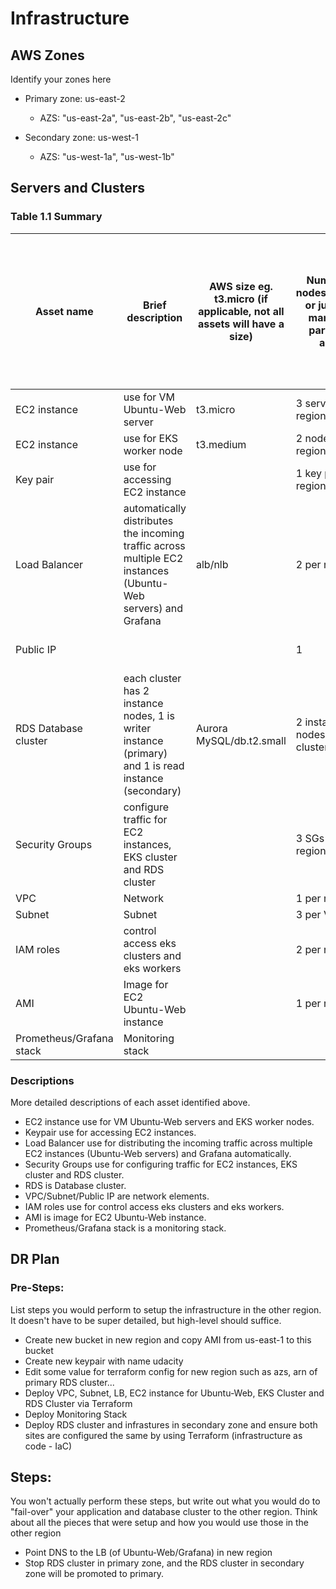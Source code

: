 # Infrastructure

## AWS Zones
Identify your zones here
- Primary zone: us-east-2
  - AZS: "us-east-2a", "us-east-2b", "us-east-2c"
  
- Secondary zone: us-west-1
  - AZS: "us-west-1a", "us-west-1b"

## Servers and Clusters

### Table 1.1 Summary
| Asset name               | Brief description                                                                                             | AWS size eg. t3.micro (if applicable, not all assets will have a size) | Number of nodes/replicas or just how many of a particular asset | Identify if this asset is deployed to DR, replicated, created in multiple locations or just stored elsewhere  |
|--------------------------|---------------------------------------------------------------------------------------------------------------|------------------------------------------------------------------------|-----------------------------------------------------------------|---------------------------------------------------------------------------------------------------------------|
| EC2 instance             | use for VM Ubuntu-Web server                                                                                  | t3.micro                                                               | 3 servers per region                                            | DR                                                                                                            |
| EC2 instance             | use for EKS worker node                                                                                       | t3.medium                                                              | 2 nodes per region                                              | DR                                                                                                            |
| Key pair                 | use for accessing EC2 instance                                                                                |                                                                        | 1 key pair per region                                           | DR                                                                                                            |
| Load Balancer            | automatically distributes the incoming traffic across multiple EC2 instances (Ubuntu-Web servers) and Grafana | alb/nlb                                                                | 2 per region                                                    | DR                                                                                                            |
| Public IP                |                                                                                                               |                                                                        | 1                                                               | created in multiple locations                                                                                 |
| RDS Database cluster     | each cluster has 2 instance nodes, 1 is writer instance (primary) and 1 is read instance (secondary)          | Aurora MySQL/db.t2.small                                               | 2 instance nodes for each cluster                               | DR and 1 region is primary and 2 region is replica cluster                                                    |
| Security Groups          | configure traffic for EC2 instances, EKS cluster and RDS cluster                                              |                                                                        | 3 SGs per region                                                | DR                                                                                                            |
| VPC                      | Network                                                                                                       |                                                                        | 1 per region                                                    | DR                                                                                                            |
| Subnet                   | Subnet                                                                                                        |                                                                        | 3 per VPC                                                       | DR                                                                                                            |
| IAM roles                | control access eks clusters and eks workers                                                                   |                                                                        | 2 per region                                                    | DR                                                                                                            |
| AMI                      | Image for EC2 Ubuntu-Web instance                                                                             |                                                                        | 1 per region                                                    | created in multiple locations                                                                                 |
| Prometheus/Grafana stack | Monitoring stack                                                                                              |                                                                        |                                                                 |                                                                                                               |


### Descriptions
More detailed descriptions of each asset identified above.
- EC2 instance use for VM Ubuntu-Web servers and EKS worker nodes.
- Keypair use for accessing EC2 instances.
- Load Balancer use for distributing the incoming traffic across multiple EC2 instances (Ubuntu-Web servers) and Grafana automatically.
- Security Groups use for configuring traffic for EC2 instances, EKS cluster and RDS cluster.
- RDS is Database cluster.
- VPC/Subnet/Public IP are network elements.
- IAM roles use for control access eks clusters and eks workers.
- AMI is image for EC2 Ubuntu-Web instance.
- Prometheus/Grafana stack is a monitoring stack.

## DR Plan
### Pre-Steps:
List steps you would perform to setup the infrastructure in the other region. It doesn't have to be super detailed, but high-level should suffice.
- Create new bucket in new region and copy AMI from us-east-1 to this bucket
- Create new keypair with name udacity
- Edit some value for terraform config for new region such as azs, arn of primary RDS cluster...
- Deploy VPC, Subnet, LB, EC2 instance for Ubuntu-Web, EKS Cluster and RDS Cluster via Terraform
- Deploy Monitoring Stack 
- Deploy RDS cluster and infrastures in secondary zone and ensure both sites are configured the same by using Terraform (infrastructure as code - IaC)

## Steps:
You won't actually perform these steps, but write out what you would do to "fail-over" your application and database cluster to the other region. Think about all the pieces that were setup and how you would use those in the other region
- Point DNS to the LB (of Ubuntu-Web/Grafana) in new region
- Stop RDS cluster in primary zone, and the RDS cluster in secondary zone will be promoted to primary.
